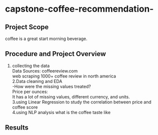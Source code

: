 # capstone-coffee-recommendation-
## Project Scope
coffee is a great start morning beverage. 
## Procedure and Project Overview
1. collecting the data<br>
  Data Sources: coffeereview.com<br>
  web scraping 1000+ coffee review in north america<br>
2.Data cleaning and EDA<br>
  -How were the missing values treated?<br>
  Price per ounces:<br>
  It has a lot of missing values, different currency, and units.<br>
3.using Linear Regression to study the correlation between price and coffee score<br>
4.using NLP analysis what is the coffee taste like<br>
## Results
